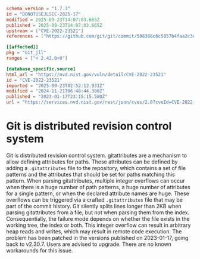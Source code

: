 ```toml
schema_version = "1.7.3"
id = "DONOTUSEJLSEC-2025-17"
modified = 2025-09-23T14:07:03.665Z
published = 2025-09-23T14:07:03.665Z
upstream = ["CVE-2022-23521"]
references = ["https://github.com/git/git/commit/508386c6c5857b4faa2c3e491f422c98cc69ae76", "https://github.com/git/git/security/advisories/GHSA-c738-c5qq-xg89", "https://security.gentoo.org/glsa/202312-15", "https://github.com/git/git/commit/508386c6c5857b4faa2c3e491f422c98cc69ae76", "https://github.com/git/git/security/advisories/GHSA-c738-c5qq-xg89", "https://security.gentoo.org/glsa/202312-15"]

[[affected]]
pkg = "Git_jll"
ranges = ["< 2.42.0+0"]

[database_specific.source]
html_url = "https://nvd.nist.gov/vuln/detail/CVE-2022-23521"
id = "CVE-2022-23521"
imported = "2025-09-23T02:52:12.931Z"
modified = "2024-11-21T06:48:44.380Z"
published = "2023-01-17T23:15:15.580Z"
url = "https://services.nvd.nist.gov/rest/json/cves/2.0?cveId=CVE-2022-23521"
```

# Git is distributed revision control system

Git is distributed revision control system. gitattributes are a mechanism to allow defining attributes for paths. These attributes can be defined by adding a `.gitattributes` file to the repository, which contains a set of file patterns and the attributes that should be set for paths matching this pattern. When parsing gitattributes, multiple integer overflows can occur when there is a huge number of path patterns, a huge number of attributes for a single pattern, or when the declared attribute names are huge. These overflows can be triggered via a crafted `.gitattributes` file that may be part of the commit history. Git silently splits lines longer than 2KB when parsing gitattributes from a file, but not when parsing them from the index. Consequentially, the failure mode depends on whether the file exists in the working tree, the index or both. This integer overflow can result in arbitrary heap reads and writes, which may result in remote code execution. The problem has been patched in the versions published on 2023-01-17, going back to v2.30.7. Users are advised to upgrade. There are no known workarounds for this issue.

